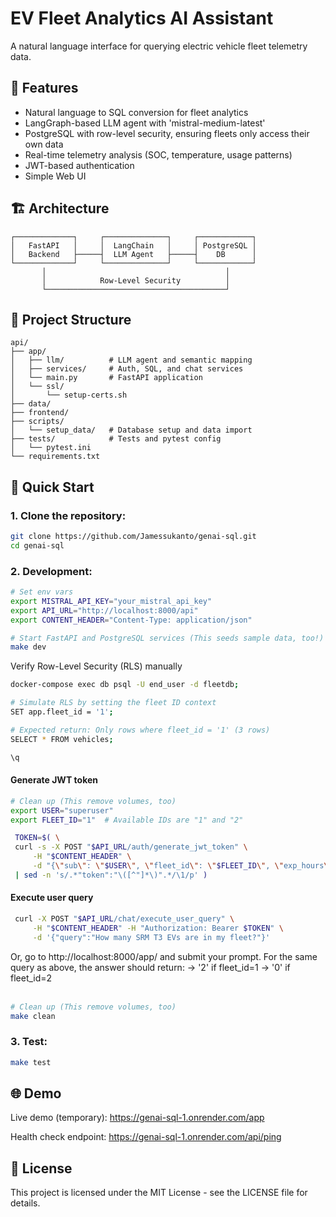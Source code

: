 # EV Fleet Analytics AI Assistant

A natural language interface for querying electric vehicle fleet telemetry data. 

## 🌟 Features

- Natural language to SQL conversion for fleet analytics
- LangGraph-based LLM agent with 'mistral-medium-latest'
- PostgreSQL with row-level security, ensuring fleets only access their own data
- Real-time telemetry analysis (SOC, temperature, usage patterns)
- JWT-based authentication
- Simple Web UI

## 🏗 Architecture

```
┌─────────────┐     ┌──────────────┐     ┌────────────┐
│   FastAPI   │     │  LangChain   │     │ PostgreSQL │
│   Backend   ├─────┤  LLM Agent   ├─────┤    DB      │
└─────────────┘     └──────────────┘     └────────────┘
       │                                        │
       │            Row-Level Security          │
       └────────────────────────────────────────┘
```

## 📁 Project Structure

```
api/
├── app/
│   ├── llm/          # LLM agent and semantic mapping
│   ├── services/     # Auth, SQL, and chat services
│   └── main.py       # FastAPI application
│   └── ssl/
│       └── setup-certs.sh
├── data/         
├── frontend/         
├── scripts/         
│   └── setup_data/   # Database setup and data import
├── tests/            # Tests and pytest config
│   └── pytest.ini
└── requirements.txt
```



## 🚀 Quick Start

### 1. Clone the repository:
   ```bash
   git clone https://github.com/Jamessukanto/genai-sql.git
   cd genai-sql
   ```

### 2. Development:

   ```bash
   # Set env vars
   export MISTRAL_API_KEY="your_mistral_api_key"
   export API_URL="http://localhost:8000/api"
   export CONTENT_HEADER="Content-Type: application/json"

   # Start FastAPI and PostgreSQL services (This seeds sample data, too!)
   make dev
   ```

   Verify Row-Level Security (RLS) manually
   ```bash
   docker-compose exec db psql -U end_user -d fleetdb; 

   # Simulate RLS by setting the fleet ID context
   SET app.fleet_id = '1';

   # Expected return: Only rows where fleet_id = '1' (3 rows)
   SELECT * FROM vehicles;

   \q
   ```

   #### Generate JWT token 
   ```bash
   # Clean up (This remove volumes, too)
   export USER="superuser"
   export FLEET_ID="1"  # Available IDs are "1" and "2"

    TOKEN=$( \
    curl -s -X POST "$API_URL/auth/generate_jwt_token" \
        -H "$CONTENT_HEADER" \
        -d "{\"sub\": \"$USER\", \"fleet_id\": \"$FLEET_ID\", \"exp_hours\": 1}" \
    | sed -n 's/.*"token":"\([^"]*\)".*/\1/p' )
   ```

   #### Execute user query
   ```bash
    curl -X POST "$API_URL/chat/execute_user_query" \
        -H "$CONTENT_HEADER" -H "Authorization: Bearer $TOKEN" \
        -d '{"query":"How many SRM T3 EVs are in my fleet?"}'
   ```

   Or, go to http://localhost:8000/app/ and submit your prompt. For the same query as above, the answer should return:
   → '2' if fleet_id=1
   → '0' if fleet_id=2
   <br>
   <br>


   ```bash
   # Clean up (This remove volumes, too)
   make clean
   ```

### 3. Test:
   ```bash
   make test
   ```


## 🌐 Demo

Live demo (temporary): https://genai-sql-1.onrender.com/app

Health check endpoint: https://genai-sql-1.onrender.com/api/ping

## 📜 License

This project is licensed under the MIT License - see the LICENSE file for details.